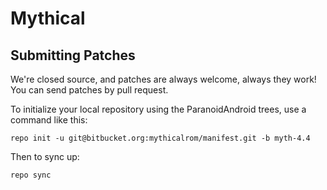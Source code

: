 Mythical
===============

Submitting Patches
------------------
We're closed source, and patches are always welcome, always they work!
You can send patches by pull request.

To initialize your local repository using the ParanoidAndroid trees, use a command like this:

    repo init -u git@bitbucket.org:mythicalrom/manifest.git -b myth-4.4

Then to sync up:

    repo sync

